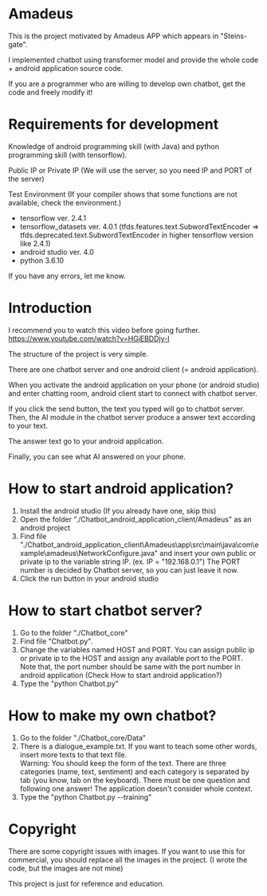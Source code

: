 # Amadeus

This is the project motivated by Amadeus APP which appears in "Steins-gate".

I implemented chatbot using transformer model and provide the whole code + android application source code.

If you are a programmer who are willing to develop own chatbot, get the code and freely modify it!

# Requirements for development

Knowledge of android programming skill (with Java) and python programming skill (with tensorflow).

Public IP or Private IP (We will use the server, so you need IP and PORT of the server)

Test Environment (If your compiler shows that some functions are not available, check the environment.)
- tensorflow ver. 2.4.1
- tensorflow_datasets ver. 4.0.1
(tfds.features.text.SubwordTextEncoder => tfds.deprecated.text.SubwordTextEncoder in higher tensorflow version like 2.4.1)
- android studio ver. 4.0
- python 3.6.10

If you have any errors, let me know.

# Introduction
I recommend you to watch this video before going further.
https://www.youtube.com/watch?v=HGiEBDDjy-I

The structure of the project is very simple. 

There are one chatbot server and one android client (= android application). 

When you activate the android application on your phone (or android studio) and enter chatting room, android client start to connect with chatbot server.

If you click the send button, the text you typed will go to chatbot server. Then, the AI module in the chatbot server produce a answer text according to your text.

The answer text go to your android application.

Finally, you can see what AI answered on your phone.

# How to start android application?

1. Install the android studio (If you already have one, skip this)
2. Open the folder "./Chatbot_android_application_client/Amadeus" as an android project
3. Find file "./Chatbot_android_application_client\Amadeus\app\src\main\java\com\example\amadeus\NetworkConfigure.java" and insert your own public or private ip to the variable string IP. (ex. IP = "192.168.0.1") The PORT number is decided by Chatbot server, so you can just leave it now. 
4. Click the run button in your android studio 

# How to start chatbot server?

1. Go to the folder "./Chatbot_core"
2. Find file "Chatbot.py".
3. Change the variables named HOST and PORT. You can assign public ip or private ip to the HOST and assign any available port to the PORT. Note that, the port number should be same with the port number in android application (Check How to start android application?) 
2. Type the "python Chatbot.py"

# How to make my own chatbot?

1. Go to the folder "./Chatbot_core/Data"
2. There is a dialogue_example.txt. If you want to teach some other words, insert more texts to that text file.
<br>Warning:
  You should keep the form of the text. There are three categories (name, text, sentiment) and each category is separated by tab (you know, tab on the keyboard).
  There must be one question and following one answer! The application doesn't consider whole context. <br>
4. Type the "python Chatbot.py --training"

# Copyright
There are some copyright issues with images. 
If you want to use this for commercial, you should replace all the images in the project. (I wrote the code, but the images are not mine)

This project is just for reference and education.
